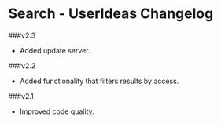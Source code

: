 Search - UserIdeas Changelog
==========================

###v2.3
* Added update server.

###v2.2
* Added functionality that filters results by access.

###v2.1
* Improved code quality.
